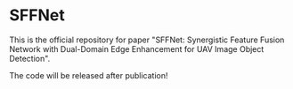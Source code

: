 # SFFNet
This is the official repository for paper "SFFNet: Synergistic Feature Fusion Network with Dual-Domain Edge Enhancement for UAV Image Object Detection".

The code will be released after publication!
